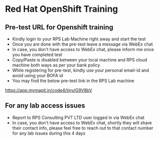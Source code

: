 # Red Hat OpenShift Training 

## Pre-test URL for Openshift training

- Kindly login to your RPS Lab Machine right away and start the test
- Once you are done with the pre-test leave a message via WebEx chat
- In case, you don't have access to WebEx chat, please inform me once you have completed test
- Copy/Paste is disabled between your local machine and RPS cloud machine both ways as per your bank policy
- While registering for pre-test, kindly use your personal email-id and avoid using your BOFA id
- You may find the below pre-test link in the RPS Lab machine

https://app.mymapit.in/code4/tiny/G9V8bV

## For any lab access issues
- Report to RPS Consulting PVT LTD user logged in via WebEx chat
- In case, you don't have access to WebEx chat, shortly they will share their contact info, please feel free to reach out to that contact number for any lab issues during this 4 days
